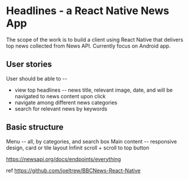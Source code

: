 # Headlines - a React Native News App
The scope of the work is to build a client using React Native that delivers top news collected from News API. 
Currently focus on Android app. 

## User stories
User should be able to --
* view top headlines -- news title, relevant image, date, and will be navigated to news content upon click
* navigate among different news categories
* search for relevant news by keywords

## Basic structure
Menu -- all, by categories, and search box
Main content -- responsive design, card or tile layout
Infinit scroll + scroll to top button

https://newsapi.org/docs/endpoints/everything


ref
https://github.com/joeltrew/BBCNews-React-Native


